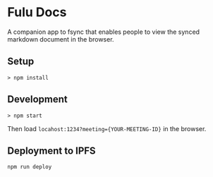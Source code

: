 # Fulu Docs

A companion app to fsync that enables people to view the synced markdown document in the browser.

## Setup

```
> npm install
```

## Development

```
> npm start
```
Then load `locahost:1234?meeting={YOUR-MEETING-ID}` in the browser.

## Deployment to IPFS

```
npm run deploy
```
